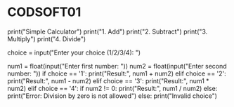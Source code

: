 # CODSOFT01
print("Simple Calculator")
print("1. Add")
print("2. Subtract")
print("3. Multiply")
print("4. Divide")

choice = input("Enter your choice (1/2/3/4): ")

num1 = float(input("Enter first number: "))
num2 = float(input("Enter second number: "))
if choice == '1':
    print("Result:", num1 + num2)
elif choice == '2':
    print("Result:", num1 - num2)
elif choice == '3':
    print("Result:", num1 * num2)
elif choice == '4':
    if num2 != 0:
        print("Result:", num1 / num2)
    else:
        print("Error: Division by zero is not allowed")
else:
    print("Invalid choice")

